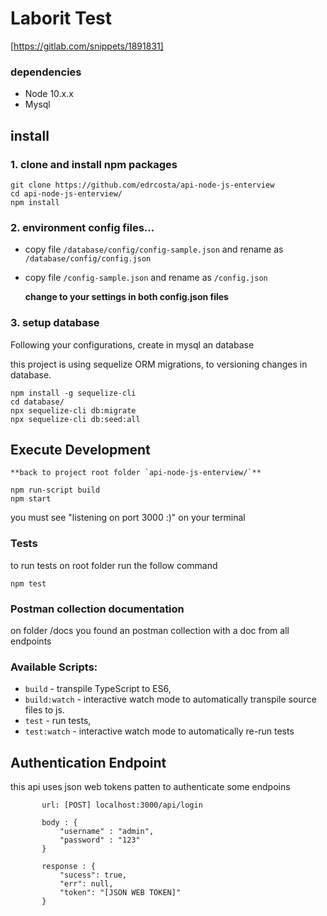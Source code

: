 # Laborit Test 
[https://gitlab.com/snippets/1891831]

  ### dependencies

- Node 10.x.x
- Mysql

## install

### 1. clone and install npm packages

```
git clone https://github.com/edrcosta/api-node-js-enterview
cd api-node-js-enterview/
npm install
```

### 2. environment config files...

- copy file `/database/config/config-sample.json` and rename as `/database/config/config.json`

- copy file `/config-sample.json` and rename as `/config.json`

	**change to your settings in both config.json files**

### 3. setup database

Following your configurations, create in mysql an database

this project is using sequelize ORM migrations, to versioning changes in database.
```
npm install -g sequelize-cli
cd database/
npx sequelize-cli db:migrate
npx sequelize-cli db:seed:all
```

## Execute Development

	**back to project root folder `api-node-js-enterview/`**

```
npm run-script build
npm start
```

you must see "listening on port 3000 :)" on your terminal

### Tests 

to run tests on root folder run the follow command

```
npm test
```

### Postman collection documentation 

on folder /docs you found an postman collection with a doc from all endpoints

### Available Scripts:

-  `build` - transpile TypeScript to ES6,
-  `build:watch` - interactive watch mode to automatically transpile source files to js.
-  `test` - run tests,
-  `test:watch` - interactive watch mode to automatically re-run tests

## Authentication Endpoint

this api uses json web tokens patten to authenticate some endpoins
 
 ```
		url: [POST] localhost:3000/api/login

		body : {
			"username" : "admin",
			"password" : "123"
		}

		response : {
			"sucess": true,
			"err": null,
			"token": "[JSON WEB TOKEN]"
		}
```
